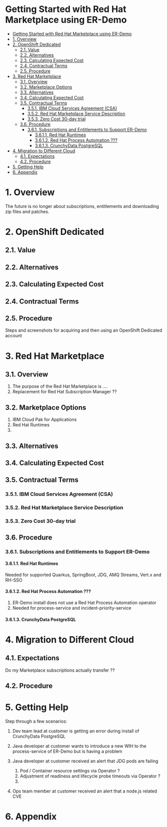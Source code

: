 Getting Started with Red Hat Marketplace using ER-Demo
======================================================


- [Getting Started with Red Hat Marketplace using ER-Demo](#getting-started-with-red-hat-marketplace-using-er-demo)
- [1. Overview](#1-overview)
- [2. OpenShift Dedicated](#2-openshift-dedicated)
  - [2.1. Value](#21-value)
  - [2.2. Alternatives](#22-alternatives)
  - [2.3. Calculating Expected Cost](#23-calculating-expected-cost)
  - [2.4. Contractual Terms](#24-contractual-terms)
  - [2.5. Procedure](#25-procedure)
- [3. Red Hat Marketplace](#3-red-hat-marketplace)
  - [3.1. Overview](#31-overview)
  - [3.2. Marketplace Options](#32-marketplace-options)
  - [3.3. Alternatives](#33-alternatives)
  - [3.4. Calculating Expected Cost](#34-calculating-expected-cost)
  - [3.5. Contractual Terms](#35-contractual-terms)
    - [3.5.1. IBM Cloud Services Agreement (CSA)](#351-ibm-cloud-services-agreement-csa)
    - [3.5.2. Red Hat Marketplace Service Description](#352-red-hat-marketplace-service-description)
    - [3.5.3. Zero Cost 30-day trial](#353-zero-cost-30-day-trial)
  - [3.6. Procedure](#36-procedure)
    - [3.6.1. Subscriptions and Entitlements to Support ER-Demo](#361-subscriptions-and-entitlements-to-support-er-demo)
      - [3.6.1.1. Red Hat Runtimes](#3611-red-hat-runtimes)
      - [3.6.1.2. Red Hat Process Automation ???](#3612-red-hat-process-automation)
      - [3.6.1.3. CrunchyData PostgreSQL](#3613-crunchydata-postgresql)
- [4. Migration to Different Cloud](#4-migration-to-different-cloud)
  - [4.1. Expectations](#41-expectations)
  - [4.2. Procedure](#42-procedure)
- [5. Getting Help](#5-getting-help)
- [6. Appendix](#6-appendix)

# 1. Overview
The future is no longer about subscriptions, entitlements and downloading zip files and patches.

# 2. OpenShift Dedicated
## 2.1. Value
## 2.2. Alternatives
## 2.3. Calculating Expected Cost
## 2.4. Contractual Terms
## 2.5. Procedure

Steps and screenshots for acquiring and then using an OpenShift Dedicated account

# 3. Red Hat Marketplace
## 3.1. Overview
1. The purpose of the Red Hat Marketplace is ....
2. Replacement for Red Hat Subscription Manager ??
   
## 3.2. Marketplace Options
1. IBM Cloud Pak for Applications
2. Red Hat Runtimes
3. 
## 3.3. Alternatives
## 3.4. Calculating Expected Cost
## 3.5. Contractual Terms
### 3.5.1. IBM Cloud Services Agreement (CSA)
### 3.5.2. Red Hat Marketplace Service Description
### 3.5.3. Zero Cost 30-day trial
## 3.6. Procedure
### 3.6.1. Subscriptions and Entitlements to Support ER-Demo
#### 3.6.1.1. Red Hat Runtimes
Needed for supported Quarkus, SpringBoot, JDG, AMQ Streams, Vert.x and RH-SSO

#### 3.6.1.2. Red Hat Process Automation ???
1. ER-Demo install does not use a Red Hat Process Automation operator
2. Needed for process-service and incident-priority-service
   
#### 3.6.1.3. CrunchyData PostgreSQL

# 4. Migration to Different Cloud
## 4.1. Expectations
Do my Marketplace subscriptions actually transfer ??

## 4.2. Procedure

# 5. Getting Help
Step through a few scenarios:

1. Dev team lead at customer is getting an error during install of CrunchyData PostgreSQL
2. Java developer at customer wants to introduce a new WIH to the process-service of ER-Demo but is having a problem
3. Java developer at customer received an alert that JDG pods are failing
   1. Pod / Container resource settings via Operator ?
   2. Adjustment of readiness and lifecycle probe timeouts via Operator ?
   3. 

4. Ops team member at customer received an alert that a node.js related CVE 


# 6. Appendix



